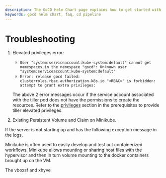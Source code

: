 ```yaml
---
description: The GoCD Helm Chart page explains how to get started with GoCD for kubernetes using Helm.
keywords: gocd helm chart, faq, cd pipeline
---
```



# Troubleshooting

1. Elevated privileges error:

    - `User "system:serviceaccount:kube-system:default" cannot get namespaces in the namespace "gocd": Unknown user "system:serviceaccount:kube-system:default"`
    - `Error: release gocd failed: clusterroles.rbac.authorization.k8s.io "<RBAC>" is forbidden: attempt to grant extra privileges:`

    The above 2 error messages occur if the service account associated with the tiller pod does not have the permissions to create the resources.
    Refer to the [privileges](prerequisites.md#privileges) section in the prerequisites to provide tiller elevated privileges.

2. Existing Persistent Volume and Claim on Minikube.

If the server is not starting up and has the following exception message in the logs, 



Minikube is often used to easily develop and test out containerized workflows. Minikube allows mounting or sharing host files with the hypervisor and then in turn volume mounting to the docker containers brought up on the VM.

The vboxsf and xhyve    